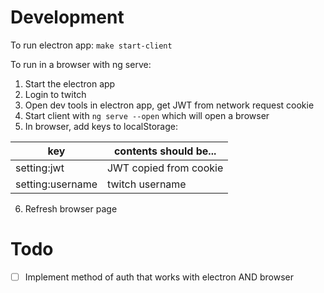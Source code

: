 # Development

To run electron app: `make start-client`

To run in a browser with ng serve:

1. Start the electron app
2. Login to twitch
3. Open dev tools in electron app, get JWT from network request cookie
4. Start client with `ng serve --open` which will open a browser
5. In browser, add keys to localStorage:

| key              | contents should be...  |
|------------------|------------------------|
| setting:jwt      | JWT copied from cookie |
| setting:username | twitch username        |

6. Refresh browser page

# Todo

- [ ] Implement method of auth that works with electron AND browser

